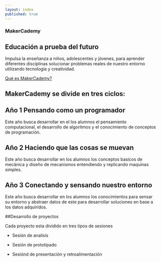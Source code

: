 ```yaml
---
layout: index
published: true
---
```


### MakerCademy

## Educación a prueba del futuro

Impulsa la enseñanza a niños, adolescentes y jóvenes, para aprender diferentes disciplinas solucionar problemas reales de nuestro entorno utilizando tecnología y creatividad.


[Qué es MakerCademy?](https://makermex.github.io/Makercademy/modules/intro/makercademy/)



## MakerCademy se divide en tres ciclos:

## Año 1 Pensando como un programador

Este año busca desarrollar en el los alumnos el pensamiento computacional, el desarrollo de algoritmos y el conocimiento de conceptos de programación.

## Año 2 Haciendo que las cosas se muevan
Este año busca desarrollar en los alumnos los conceptos basicos de mecánica y diseño de mecanismos entendiendo y replicando maquinas simples.

## Año 3 Conectando y sensando nuestro entorno
Este año busca desarrollar en los alumnos los conocimientos para sensar su entorno y abstraer datos de este para desarrollar soluciones en base a los datos adquiridos.


##Desarrollo de proyectos

Cada proyecto esta dividido en tres tipos de sesiones

- Sesión de analisís

- Sesión de prototipado

- Sesiónd de presentación y retroalimentación
